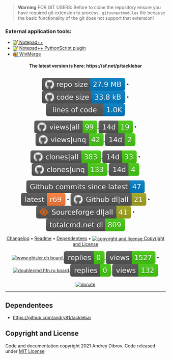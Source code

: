 > **Warning** FOR GIT USERS: Before to clone the repository ensure you have required git extension to process `.gitsvnextmodules` file because the basic functionality of the git does not support that extension!

### External application tools:
  
* <a href="https://github.com/notepad-plus-plus/notepad-plus-plus"><img src="https://github.com/andry81-3dparty/tacklebar--external_tools/raw/trunk/res/images/notepad++-16x16.png" valign="middle" alt="notepad++" />&nbsp;Notepad++</a>
* <a href="https://github.com/bruderstein/PythonScript"><img src="https://github.com/andry81-3dparty/tacklebar--external_tools/raw/trunk/res/images/notepad++-16x16.png" valign="middle" alt="notepad++ PythonScript plugin" />&nbsp;Notepad++ PythonScript plugin</a>
* <a href="https://github.com/WinMerge/winmerge"><img src="https://github.com/andry81-3dparty/tacklebar--external_tools/raw/trunk/res/images/winmerge-16x16.png" valign="middle" alt="winmerge" />&nbsp;WinMerge</a>

<h4 align="center">
The latest version is here: https://sf.net/p/tacklebar</h4>

##

<p align="center">
  <a href="#">
    <img src="https://github.com/andry81-cache/andry81-3dparty--gh-content-cache/raw/master/repo/andry81-3dparty/tacklebar--external_tools/badges/metrics/shields-repo-size.svg" valign="middle" alt="GitHub repo size in bytes" /></a>
• <a href="#">
    <img src="https://github.com/andry81-cache/andry81-3dparty--gh-content-cache/raw/master/repo/andry81-3dparty/tacklebar--external_tools/badges/metrics/shields-code-size.svg" valign="middle" alt="code size in bytes" /></a>
• <a href="https://github.com/XAMPPRocky/tokei">
    <img src="https://github.com/andry81-cache/andry81-3dparty--gh-content-cache/raw/master/repo/andry81-3dparty/tacklebar--external_tools/badges/metrics/tokei-lines-of-code.svg" valign="middle" alt="lines of code by tokei.rs" /></a>
</p>

<p align="center">
  <a href="https://github.com/andry81-stats/tacklebar--gh-stats/commits/master/traffic/views">
    <img src="https://github.com/andry81-cache/andry81-3dparty--gh-content-cache/raw/master/repo/andry81-3dparty/tacklebar--external_tools/badges/traffic/views/all.svg" valign="middle" alt="GitHub views|any|total" />
    <img src="https://github.com/andry81-cache/andry81-3dparty--gh-content-cache/raw/master/repo/andry81-3dparty/tacklebar--external_tools/badges/traffic/views/all-14d.svg" valign="middle" alt="GitHub views|any|14d" /></a>
• <a href="https://github.com/andry81-stats/tacklebar--gh-stats/commits/master/traffic/views">
    <img src="https://github.com/andry81-cache/andry81-3dparty--gh-content-cache/raw/master/repo/andry81-3dparty/tacklebar--external_tools/badges/traffic/views/unq.svg" valign="middle" alt="GitHub views|unique per day|total" />
    <img src="https://github.com/andry81-cache/andry81-3dparty--gh-content-cache/raw/master/repo/andry81-3dparty/tacklebar--external_tools/badges/traffic/views/unq-14d.svg" valign="middle" alt="GitHub views|unique per day|14d" /></a>
</p>

<p align="center">
  <a href="https://github.com/andry81-stats/tacklebar--gh-stats/commits/master/traffic/clones">
    <img src="https://github.com/andry81-cache/andry81-3dparty--gh-content-cache/raw/master/repo/andry81-3dparty/tacklebar--external_tools/badges/traffic/clones/all.svg" valign="middle" alt="GitHub clones|any|total" />
    <img src="https://github.com/andry81-cache/andry81-3dparty--gh-content-cache/raw/master/repo/andry81-3dparty/tacklebar--external_tools/badges/traffic/clones/all-14d.svg" valign="middle" alt="GitHub clones|any|14d" /></a>
• <a href="https://github.com/andry81-stats/tacklebar--gh-stats/commits/master/traffic/clones">
    <img src="https://github.com/andry81-cache/andry81-3dparty--gh-content-cache/raw/master/repo/andry81-3dparty/tacklebar--external_tools/badges/traffic/clones/unq.svg" valign="middle" alt="GitHub clones|unique per day|total" />
    <img src="https://github.com/andry81-cache/andry81-3dparty--gh-content-cache/raw/master/repo/andry81-3dparty/tacklebar--external_tools/badges/traffic/clones/unq-14d.svg" valign="middle" alt="GitHub clones|unique per day|14d" /></a>
</p>

<p align="center">
  <a href="https://github.com/andry81-3dparty/tacklebar--external_tools/commits">
    <img src="https://github.com/andry81-cache/andry81-3dparty--gh-content-cache/raw/master/repo/andry81-3dparty/tacklebar--external_tools/badges/metrics/commits-since-latest.svg" valign="middle" alt="GitHub commits since latest version" /></a>
  <a href="https://github.com/andry81-3dparty/tacklebar--external_tools/releases">
    <img src="https://github.com/andry81-cache/andry81-3dparty--gh-content-cache/raw/master/repo/andry81-3dparty/tacklebar--external_tools/badges/metrics/latest-release-name.svg" valign="middle" alt="latest release name" /></a>
• <a href="https://github.com/andry81-3dparty/tacklebar--external_tools/releases">
    <img src="https://github.com/andry81-cache/andry81-3dparty--gh-content-cache/raw/master/repo/andry81-3dparty/tacklebar--external_tools/badges/metrics/github-all-releases.svg" valign="middle" alt="GitHub all releases" /></a>
• <a href="https://sourceforge.net/projects/tacklebar/files/tacklebar--external_tools/">
    <img src="https://github.com/andry81-cache/andry81-3dparty--gh-content-cache/raw/master/repo/andry81-3dparty/tacklebar--external_tools/badges/metrics/sourceforge-all-releases.svg" valign="middle" alt="Sourceforge all downloads" /></a>
• <a href="http://totalcmd.net/plugring/tacklebar.html">
    <img src="https://github.com/andry81-cache/andry81-3dparty--gh-content-cache/raw/master/repo/andry81-3dparty/tacklebar--external_tools/badges/metrics/totalcmd-tacklebar-downloads.svg" valign="middle" alt="totalcmd.net tacklebar downloads" /></a>
</p>

<p align="center">
  <a href="https://github.com/andry81-3dparty/tacklebar--external_tools/blob/trunk/changelog.txt">Changelog</a>
• <a href="https://github.com/andry81-3dparty/tacklebar--external_tools/blob/trunk/README_EN.txt">Readme</a>
• <a href="#dependentees">Dependentees</a>
• <a href="#copyright-and-license"><img src="https://github.com/andry81-cache/andry81--gh-content-cache/raw/master/common/badges/license/mit-license.svg" valign="middle" alt="copyright and license" />&nbsp;Copyright and License</a>
</p>

<p align="center">
  <a href='https://www.ghisler.ch/board/search.php?keywords="%5BExtension%5D+Tacklebar"&terms=all&author=andry81&fid%5B%5D=6&sc=0&sf=titleonly&sr=topics&sk=i&sd=d&st=0&ch=1&t=0&submit=Search'>
    <img src="https://github.com/andry81-cache/andry81--gh-content-cache/raw/master/common/badges/board/www-ghisler-ch--board.svg" valign="middle" alt="www.ghisler.ch board" />
    <img src="https://github.com/andry81-cache/andry81-3dparty--gh-content-cache/raw/master/repo/andry81-3dparty/tacklebar--external_tools/badges/metrics/totalcmd-board-replies.svg" valign="middle" alt="www.ghisler.ch board replies" />
    <img src="https://github.com/andry81-cache/andry81-3dparty--gh-content-cache/raw/master/repo/andry81-3dparty/tacklebar--external_tools/badges/metrics/totalcmd-board-views.svg" valign="middle" alt="www.ghisler.ch board views" /></a>
• <a href='https://doublecmd.h1n.ru/search.php?keywords="%5BExtension%5D+Tacklebar"&terms=all&author=andry81&fid%5B%5D=9&sc=0&sf=titleonly&sr=topics&sk=i&sd=d&st=0&ch=1&t=0&submit=Search'>
    <img src="https://github.com/andry81-cache/andry81--gh-content-cache/raw/master/common/badges/board/doublecmd-h1n-ru--board.svg" valign="middle" alt="doublecmd.h1n.ru board" />
    <img src="https://github.com/andry81-cache/andry81-3dparty--gh-content-cache/raw/master/repo/andry81-3dparty/tacklebar--external_tools/badges/metrics/doublecmd-board-replies.svg" valign="middle" alt="doublecmd.h1n.ru board replies" />
    <img src="https://github.com/andry81-cache/andry81-3dparty--gh-content-cache/raw/master/repo/andry81-3dparty/tacklebar--external_tools/badges/metrics/doublecmd-board-views.svg" valign="middle" alt="doublecmd.h1n.ru board views" /></a>
</p>

<p align="center">
  <a href="https://github.com/andry81/donate"><img src="https://github.com/andry81-cache/andry81--gh-content-cache/raw/master/common/badges/donate/donate.svg" valign="middle" alt="donate" /></a>
</p>

---

## Dependentees<a name="dependentees"></a>

* https://github.com/andry81/tacklebar

## Copyright and License<a name="copyright-and-license"></a>

Code and documentation copyright 2021 Andrey Dibrov. Code released under [MIT License](https://github.com/andry81/tacklebar--external_tools/blob/trunk/license.txt)
